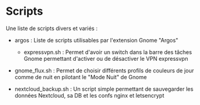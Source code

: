 Scripts
=======

Une liste de scripts divers et variés :

* argos : Liste de scripts utilisables par l'extension Gnome "Argos"
  * expressvpn.sh : Permet d'avoir un switch dans la barre des tâches Gnome permettant d'activer ou de désactiver le VPN expressvpn

* gnome_flux.sh : Permet de choisir différents profils de couleurs de jour comme de nuit en pilotant le "Mode Nuit" de Gnome

* nextcloud_backup.sh : Un script simple permettant de sauvegarder les données Nextcloud, sa DB et les confs nginx et letsencrypt
